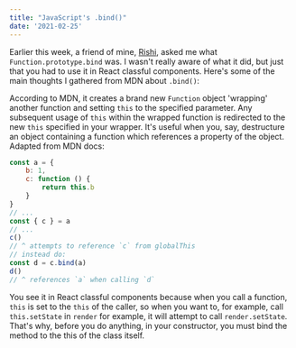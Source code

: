 ```yaml
---
title: "JavaScript's .bind()"
date: '2021-02-25'
---
```


Earlier this week, a friend of mine, [Rishi](https://rishi.cx/), asked me what `Function.prototype.bind` was. I wasn't really aware of what it did, but just that you had to use it in React classful components. Here's some of the main thoughts I gathered from MDN about `.bind()`:

According to MDN, it creates a brand new `Function` object 'wrapping' another function and setting `this` to the specified parameter. Any subsequent usage of `this` within the wrapped function is redirected to the new `this` specified in your wrapper. It's useful when you, say, destructure an object containing a function which references a property of the object. Adapted from MDN docs:

```javascript
const a = {
	b: 1,
	c: function () {
		return this.b
	}
}
// ...
const { c } = a
// ...
c()
// ^ attempts to reference `c` from globalThis
// instead do:
const d = c.bind(a)
d()
// ^ references `a` when calling `d`
```

You see it in React classful components because when you call a function, `this` is set to the `this` of the caller, so when you want to, for example, call `this.setState` in `render` for example, it will attempt to call `render.setState`. That's why, before you do anything, in your constructor, you must bind the method to the this of the class itself.
